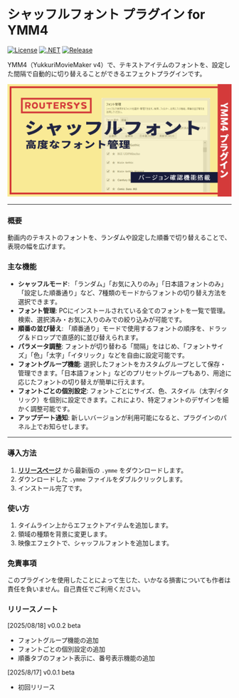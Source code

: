 # シャッフルフォント プラグイン for YMM4

[![License](https://img.shields.io/badge/license-MIT-blue.svg)](LICENSE)
[![.NET](https://img.shields.io/badge/.NET-9.0-purple.svg)](#)
[![Release](https://img.shields.io/github/v/release/routersys/YMM4-ShuffleFont.svg)](https://github.com/routersys/YMM4-ShuffleFont/releases)

YMM4（YukkuriMovieMaker v4）で、テキストアイテムのフォントを、設定した間隔で自動的に切り替えることができるエフェクトプラグインです。

![image](https://github.com/routersys/YMM4-ShuffleFont/blob/main/shufflefont.png)

---

### 概要

動画内のテキストのフォントを、ランダムや設定した順番で切り替えることで、表現の幅を広げます。

### 主な機能

- **シャッフルモード**: 「ランダム」「お気に入りのみ」「日本語フォントのみ」「設定した順番通り」など、7種類のモードからフォントの切り替え方法を選択できます。
- **フォント管理**: PCにインストールされている全てのフォントを一覧で管理。検索、選択済み・お気に入りのみでの絞り込みが可能です。
- **順番の並び替え**: 「順番通り」モードで使用するフォントの順序を、ドラッグ＆ドロップで直感的に並び替えられます。
- **パラメータ調整**: フォントが切り替わる「間隔」をはじめ、「フォントサイズ」「色」「太字」「イタリック」などを自由に設定可能です。
- **フォントグループ機能**: 選択したフォントをカスタムグループとして保存・管理できます。「日本語フォント」などのプリセットグループもあり、用途に応じたフォントの切り替えが簡単に行えます。
- **フォントごとの個別設定**: フォントごとにサイズ、色、スタイル（太字/イタリック）を個別に設定できます。これにより、特定フォントのデザインを細かく調整可能です。
- **アップデート通知**: 新しいバージョンが利用可能になると、プラグインのパネル上でお知らせします。

---

### 導入方法

1. **[リリースページ](https://github.com/routersys/YMM4-ShuffleFont/releases)** から最新版の `.ymme` をダウンロードします。
2. ダウンロードした `.ymme` ファイルをダブルクリックします。
3. インストール完了です。

### 使い方
1. タイムライン上からエフェクトアイテムを追加します。
2. 領域の種類を背景に変更します。
3. 映像エフェクトで、シャッフルフォントを追加します。

### 免責事項

このプラグインを使用したことによって生じた、いかなる損害についても作者は責任を負いません。自己責任でご利用ください。

### リリースノート
[2025/08/18] v0.0.2 beta
- フォントグループ機能の追加
- フォントごとの個別設定の追加
- 順番タブのフォント表示に、番号表示機能の追加

[2025/8/17] v0.0.1 beta
- 初回リリース
